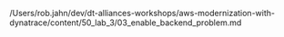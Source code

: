 /Users/rob.jahn/dev/dt-alliances-workshops/aws-modernization-with-dynatrace/content/50_lab_3/03_enable_backend_problem.md